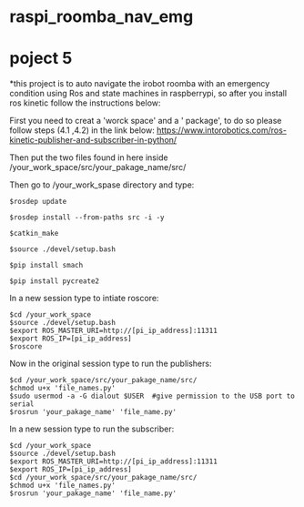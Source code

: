 # raspi_roomba_nav_emg
# poject 5
*this project is to auto navigate the irobot roomba with an emergency condition using Ros and state machines in raspberrypi, so after you install ros kinetic follow the instructions below:

First you need to creat a 'worck space' and a ' package', to do so please follow steps (4.1 ,4.2) in the link below:
https://www.intorobotics.com/ros-kinetic-publisher-and-subscriber-in-python/

Then put the two files found in here inside /your_work_space/src/your_pakage_name/src/

Then go to /your_work_spase directory and type:


```
$rosdep update

$rosdep install --from-paths src -i -y

$catkin_make

$source ./devel/setup.bash

$pip install smach

$pip install pycreate2
```
In a new session type to intiate roscore:
```
$cd /your_work_space
$source ./devel/setup.bash
$export ROS_MASTER_URI=http://[pi_ip_address]:11311
$export ROS_IP=[pi_ip_address]
$roscore
```
Now in the original session type to run the publishers:
```
$cd /your_work_space/src/your_pakage_name/src/
$chmod u+x 'file_names.py'
$sudo usermod -a -G dialout $USER  #give permission to the USB port to serial
$rosrun 'your_pakage_name' 'file_name.py'
```

In a new session type to run the subscriber:
```
$cd /your_work_space
$source ./devel/setup.bash
$export ROS_MASTER_URI=http://[pi_ip_address]:11311
$export ROS_IP=[pi_ip_address]
$cd /your_work_space/src/your_pakage_name/src/
$chmod u+x 'file_names.py'
$rosrun 'your_pakage_name' 'file_name.py'
```
